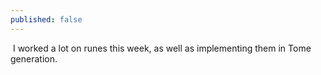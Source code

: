 ```yaml
---
published: false
---
```


![]()
I worked a lot on runes this week, as well as implementing them in Tome generation.


